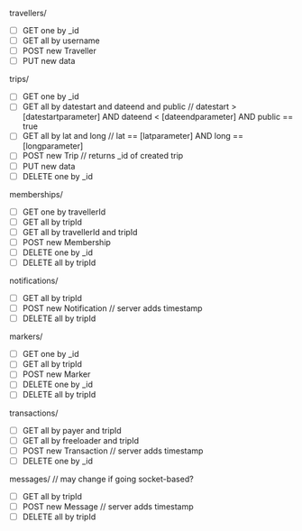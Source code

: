 travellers/
- [ ] GET one by _id
- [ ] GET all by username
- [ ] POST new Traveller
- [ ] PUT new data

trips/
- [ ] GET one by _id
- [ ] GET all by datestart and dateend and public   // datestart > [datestartparameter] AND dateend < [dateendparameter] AND public == true
- [ ] GET all by lat and long   // lat == [latparameter] AND long == [longparameter]
- [ ] POST new Trip	  // returns _id of created trip
- [ ] PUT new data
- [ ] DELETE one by _id

memberships/
- [ ] GET one by travellerId
- [ ] GET all by tripId
- [ ] GET all by travellerId and tripId
- [ ] POST new Membership
- [ ] DELETE one by _id
- [ ] DELETE all by tripId

notifications/
- [ ] GET all by tripId
- [ ] POST new Notification	// server adds timestamp 
- [ ] DELETE all by tripId

markers/
- [ ] GET one by _id
- [ ] GET all by tripId
- [ ] POST new Marker
- [ ] DELETE one by _id
- [ ] DELETE all by tripId

transactions/
- [ ] GET all by payer and tripId
- [ ] GET all by freeloader and tripId
- [ ] POST new Transaction	// server adds timestamp
- [ ] DELETE one by _id

messages/   //  may change if going socket-based?
- [ ] GET all by tripId
- [ ] POST new Message	// server adds timestamp
- [ ] DELETE all by tripId
